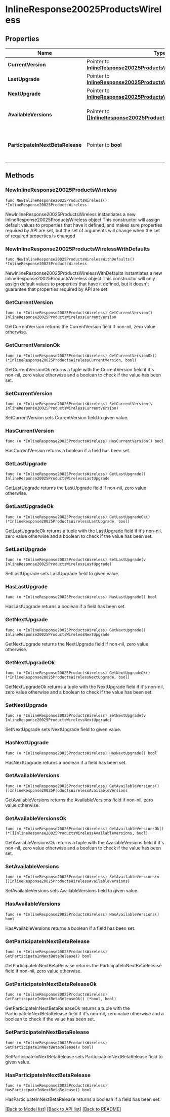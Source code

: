 # InlineResponse20025ProductsWireless

## Properties

Name | Type | Description | Notes
------------ | ------------- | ------------- | -------------
**CurrentVersion** | Pointer to [**InlineResponse20025ProductsWirelessCurrentVersion**](InlineResponse20025ProductsWirelessCurrentVersion.md) |  | [optional] 
**LastUpgrade** | Pointer to [**InlineResponse20025ProductsWirelessLastUpgrade**](InlineResponse20025ProductsWirelessLastUpgrade.md) |  | [optional] 
**NextUpgrade** | Pointer to [**InlineResponse20025ProductsWirelessNextUpgrade**](InlineResponse20025ProductsWirelessNextUpgrade.md) |  | [optional] 
**AvailableVersions** | Pointer to [**[]InlineResponse20025ProductsWirelessAvailableVersions**](InlineResponse20025ProductsWirelessAvailableVersions.md) | Firmware versions available for upgrade | [optional] 
**ParticipateInNextBetaRelease** | Pointer to **bool** | Whether or not the network wants beta firmware | [optional] 

## Methods

### NewInlineResponse20025ProductsWireless

`func NewInlineResponse20025ProductsWireless() *InlineResponse20025ProductsWireless`

NewInlineResponse20025ProductsWireless instantiates a new InlineResponse20025ProductsWireless object
This constructor will assign default values to properties that have it defined,
and makes sure properties required by API are set, but the set of arguments
will change when the set of required properties is changed

### NewInlineResponse20025ProductsWirelessWithDefaults

`func NewInlineResponse20025ProductsWirelessWithDefaults() *InlineResponse20025ProductsWireless`

NewInlineResponse20025ProductsWirelessWithDefaults instantiates a new InlineResponse20025ProductsWireless object
This constructor will only assign default values to properties that have it defined,
but it doesn't guarantee that properties required by API are set

### GetCurrentVersion

`func (o *InlineResponse20025ProductsWireless) GetCurrentVersion() InlineResponse20025ProductsWirelessCurrentVersion`

GetCurrentVersion returns the CurrentVersion field if non-nil, zero value otherwise.

### GetCurrentVersionOk

`func (o *InlineResponse20025ProductsWireless) GetCurrentVersionOk() (*InlineResponse20025ProductsWirelessCurrentVersion, bool)`

GetCurrentVersionOk returns a tuple with the CurrentVersion field if it's non-nil, zero value otherwise
and a boolean to check if the value has been set.

### SetCurrentVersion

`func (o *InlineResponse20025ProductsWireless) SetCurrentVersion(v InlineResponse20025ProductsWirelessCurrentVersion)`

SetCurrentVersion sets CurrentVersion field to given value.

### HasCurrentVersion

`func (o *InlineResponse20025ProductsWireless) HasCurrentVersion() bool`

HasCurrentVersion returns a boolean if a field has been set.

### GetLastUpgrade

`func (o *InlineResponse20025ProductsWireless) GetLastUpgrade() InlineResponse20025ProductsWirelessLastUpgrade`

GetLastUpgrade returns the LastUpgrade field if non-nil, zero value otherwise.

### GetLastUpgradeOk

`func (o *InlineResponse20025ProductsWireless) GetLastUpgradeOk() (*InlineResponse20025ProductsWirelessLastUpgrade, bool)`

GetLastUpgradeOk returns a tuple with the LastUpgrade field if it's non-nil, zero value otherwise
and a boolean to check if the value has been set.

### SetLastUpgrade

`func (o *InlineResponse20025ProductsWireless) SetLastUpgrade(v InlineResponse20025ProductsWirelessLastUpgrade)`

SetLastUpgrade sets LastUpgrade field to given value.

### HasLastUpgrade

`func (o *InlineResponse20025ProductsWireless) HasLastUpgrade() bool`

HasLastUpgrade returns a boolean if a field has been set.

### GetNextUpgrade

`func (o *InlineResponse20025ProductsWireless) GetNextUpgrade() InlineResponse20025ProductsWirelessNextUpgrade`

GetNextUpgrade returns the NextUpgrade field if non-nil, zero value otherwise.

### GetNextUpgradeOk

`func (o *InlineResponse20025ProductsWireless) GetNextUpgradeOk() (*InlineResponse20025ProductsWirelessNextUpgrade, bool)`

GetNextUpgradeOk returns a tuple with the NextUpgrade field if it's non-nil, zero value otherwise
and a boolean to check if the value has been set.

### SetNextUpgrade

`func (o *InlineResponse20025ProductsWireless) SetNextUpgrade(v InlineResponse20025ProductsWirelessNextUpgrade)`

SetNextUpgrade sets NextUpgrade field to given value.

### HasNextUpgrade

`func (o *InlineResponse20025ProductsWireless) HasNextUpgrade() bool`

HasNextUpgrade returns a boolean if a field has been set.

### GetAvailableVersions

`func (o *InlineResponse20025ProductsWireless) GetAvailableVersions() []InlineResponse20025ProductsWirelessAvailableVersions`

GetAvailableVersions returns the AvailableVersions field if non-nil, zero value otherwise.

### GetAvailableVersionsOk

`func (o *InlineResponse20025ProductsWireless) GetAvailableVersionsOk() (*[]InlineResponse20025ProductsWirelessAvailableVersions, bool)`

GetAvailableVersionsOk returns a tuple with the AvailableVersions field if it's non-nil, zero value otherwise
and a boolean to check if the value has been set.

### SetAvailableVersions

`func (o *InlineResponse20025ProductsWireless) SetAvailableVersions(v []InlineResponse20025ProductsWirelessAvailableVersions)`

SetAvailableVersions sets AvailableVersions field to given value.

### HasAvailableVersions

`func (o *InlineResponse20025ProductsWireless) HasAvailableVersions() bool`

HasAvailableVersions returns a boolean if a field has been set.

### GetParticipateInNextBetaRelease

`func (o *InlineResponse20025ProductsWireless) GetParticipateInNextBetaRelease() bool`

GetParticipateInNextBetaRelease returns the ParticipateInNextBetaRelease field if non-nil, zero value otherwise.

### GetParticipateInNextBetaReleaseOk

`func (o *InlineResponse20025ProductsWireless) GetParticipateInNextBetaReleaseOk() (*bool, bool)`

GetParticipateInNextBetaReleaseOk returns a tuple with the ParticipateInNextBetaRelease field if it's non-nil, zero value otherwise
and a boolean to check if the value has been set.

### SetParticipateInNextBetaRelease

`func (o *InlineResponse20025ProductsWireless) SetParticipateInNextBetaRelease(v bool)`

SetParticipateInNextBetaRelease sets ParticipateInNextBetaRelease field to given value.

### HasParticipateInNextBetaRelease

`func (o *InlineResponse20025ProductsWireless) HasParticipateInNextBetaRelease() bool`

HasParticipateInNextBetaRelease returns a boolean if a field has been set.


[[Back to Model list]](../README.md#documentation-for-models) [[Back to API list]](../README.md#documentation-for-api-endpoints) [[Back to README]](../README.md)


